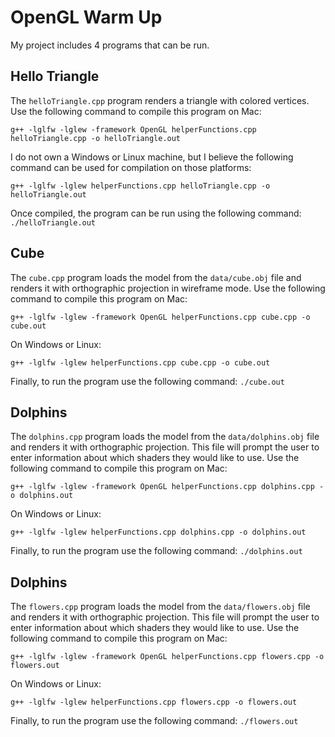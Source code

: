 # OpenGL Warm Up
My project includes 4 programs that can be run.

## Hello Triangle
The ```helloTriangle.cpp``` program renders a triangle with colored vertices. Use the following command to compile this program on Mac:
```
g++ -lglfw -lglew -framework OpenGL helperFunctions.cpp helloTriangle.cpp -o helloTriangle.out
```
I do not own a Windows or Linux machine, but I believe the following command can be used for compilation on those platforms:
```
g++ -lglfw -lglew helperFunctions.cpp helloTriangle.cpp -o helloTriangle.out
```
Once compiled, the program can be run using the following command: ```./helloTriangle.out```

## Cube
The ```cube.cpp``` program loads the model from the ```data/cube.obj``` file and renders it with orthographic projection in wireframe 
mode. Use the following command to compile this program on Mac:
```
g++ -lglfw -lglew -framework OpenGL helperFunctions.cpp cube.cpp -o cube.out
```
On Windows or Linux:
```
g++ -lglfw -lglew helperFunctions.cpp cube.cpp -o cube.out
```
Finally, to run the program use the following command: ```./cube.out```

## Dolphins
The ```dolphins.cpp``` program loads the model from the ```data/dolphins.obj``` file and renders it with orthographic projection. 
This file will prompt the user to enter information about which shaders they would like to use. Use the following command to compile 
this program on Mac:
```
g++ -lglfw -lglew -framework OpenGL helperFunctions.cpp dolphins.cpp -o dolphins.out
```
On Windows or Linux:
```
g++ -lglfw -lglew helperFunctions.cpp dolphins.cpp -o dolphins.out
```
Finally, to run the program use the following command: ```./dolphins.out```

## Dolphins
The ```flowers.cpp``` program loads the model from the ```data/flowers.obj``` file and renders it with orthographic projection. 
This file will prompt the user to enter information about which shaders they would like to use. Use the following command to compile 
this program on Mac:
```
g++ -lglfw -lglew -framework OpenGL helperFunctions.cpp flowers.cpp -o flowers.out
```
On Windows or Linux:
```
g++ -lglfw -lglew helperFunctions.cpp flowers.cpp -o flowers.out
```
Finally, to run the program use the following command: ```./flowers.out```
